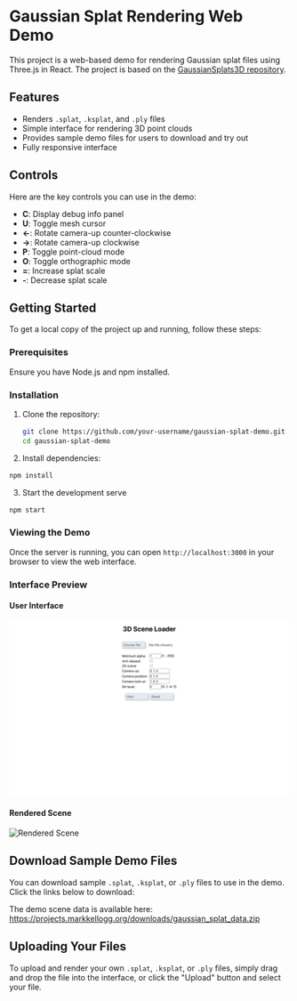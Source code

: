 # Gaussian Splat Rendering Web Demo

This project is a web-based demo for rendering Gaussian splat files using Three.js in React. The project is based on the [GaussianSplats3D repository](https://github.com/mkkellogg/GaussianSplats3D).

## Features

- Renders `.splat`, `.ksplat`, and `.ply` files
- Simple interface for rendering 3D point clouds
- Provides sample demo files for users to download and try out
- Fully responsive interface

## Controls

Here are the key controls you can use in the demo:

- **C**: Display debug info panel
- **U**: Toggle mesh cursor
- **←**: Rotate camera-up counter-clockwise
- **→**: Rotate camera-up clockwise
- **P**: Toggle point-cloud mode
- **O**: Toggle orthographic mode
- **=**: Increase splat scale
- **-**: Decrease splat scale

## Getting Started

To get a local copy of the project up and running, follow these steps:

### Prerequisites

Ensure you have Node.js and npm installed.

### Installation

1. Clone the repository:

   ```bash
   git clone https://github.com/your-username/gaussian-splat-demo.git
   cd gaussian-splat-demo
   ```

2. Install dependencies:

  ```bash
  npm install
  ```

3. Start the development serve

  ```bash
  npm start
  ```

### Viewing the Demo

Once the server is running, you can open `http://localhost:3000` in your browser to view the web interface.

### Interface Preview

#### User Interface

![Interface](./images/demo.png)

#### Rendered Scene

![Rendered Scene](./images/scene.png)

## Download Sample Demo Files

You can download sample `.splat`, `.ksplat`, or `.ply` files to use in the demo. Click the links below to download:

The demo scene data is available here: <https://projects.markkellogg.org/downloads/gaussian_splat_data.zip>

## Uploading Your Files

To upload and render your own `.splat`, `.ksplat`, or `.ply` files, simply drag and drop the file into the interface, or click the "Upload" button and select your file.